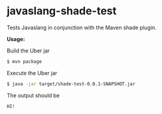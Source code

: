 # javaslang-shade-test

Tests Javaslang in conjunction with the Maven shade plugin.

**Usage:**

Build the Uber jar

```bash
$ mvn package
```

Execute the Uber jar

```bash
$ java -jar target/shade-test-0.0.1-SNAPSHOT.jar 
```

The output should be

```bash
HI!
```
